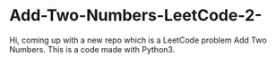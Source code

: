# Add-Two-Numbers-LeetCode-2-
Hi, coming up with a new repo which is a LeetCode problem Add Two Numbers. This is a code made with Python3.
